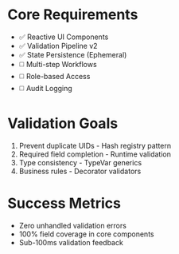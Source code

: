 # Core Requirements
- ✅ Reactive UI Components
- ✅ Validation Pipeline v2
- ✅ State Persistence (Ephemeral)
- ◻️ Multi-step Workflows
- ◻️ Role-based Access
- ◻️ Audit Logging

# Validation Goals
1. Prevent duplicate UIDs - Hash registry pattern
2. Required field completion - Runtime validation
3. Type consistency - TypeVar generics
4. Business rules - Decorator validators

# Success Metrics
- Zero unhandled validation errors
- 100% field coverage in core components
- Sub-100ms validation feedback
